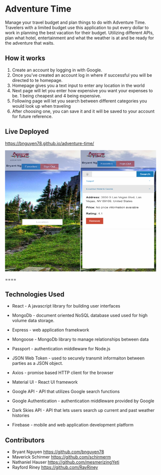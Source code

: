 # Adventure Time
Manage your travel budget and plan things to do with Adventure Time. Travelers with a limited budget use this application to put every dollar to work in planning the best vacation for their budget. Utilizing different APIs, plan what hotel, entertainment and what the weather is at and be ready for the adventure that waits.

## How it works

1. Create an account by logging in with Google.
2. Once you've created an account log in where if successful you will be directed to te homepage.
3. Homepage gives you a text input to enter any location in the world
4. Next page will let you enter how expensive you want your expenses to be. 1 being cheapest and 4 being expensive.
5. Following page will let you search between different categories you would look up when traveling
6. After choosing one, you can save it and it will be saved to your account for future reference.

## Live Deployed

https://bnguyen78.github.io/adventure-time/


<img src="./assets/images/adventureLocation.png" width="250" height="400"><img src="./assets/images/adventuresaved.png" width="250" height="400">

====

## Technologies Used

* React - A javascript library for building user interfaces
* MongoDb - document oriented NoSQL database used used for high volume data storage.
* Express - web application framekwork
* Mongoose - MongoDb library to manage relationships between data
* Passport - authentication middleware for Node.js
* JSON Web Token - used to securely transmit informaiton between parties as a JSON object.
* Axios - promise based HTTP client for the browser 
* Material UI - React UI framework

* Google API - API that utilizes Google search functions
* Google Authentication - authentication middleware provided by Google
* Dark Skies API - API that lets users search up current and past weather histories
* Firebase - mobile and web application development platform


## Contributors 
* Bryant Nguyen https://github.com/bnguyen78
* Maverick Schirmer https://github.com/schirmerm
* Nathaniel Hauser https://github.com/mesmerizingYeti
* Rayford Riney https://github.com/RayRiney
